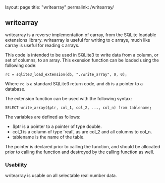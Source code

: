 layout: page
title: "writearray"
permalink: /writearray/

## writearray

writearray is a reverse implementation of carray, from the SQLite loadable extensions library. writearray is useful for writing to c arrays, much like carray is useful for reading c arrays.

This code is intended to be used in SQLite3 to write data from a column, or set of columns, to an array. This exension function can be loaded using the following code:

```rc = sqlite3_load_extension(db, "./write_array", 0, 0);```

Where ```rc``` is a standard SQLite3 return code, and ```db``` is a pointer to a database.

The extension function can be used with the following syntax:
```
SELECT write_array($ptr, col_1, col_2, ..., col_n) from tablename;
```
The variables are defined as follows:
- $ptr is a pointer to a pointer of type double.
- col_1 is a column of type 'real', as are col_2 and all columns to col_n.
- tablename is the name of the table.

The pointer is declared prior to calling the function, and should be allocated prior to calling the function and destroyed by the calling function as well.


### Usability

writearray is usable on all selectable real number data.
